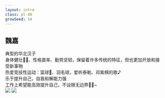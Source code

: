 ```yaml
---
layout: intro
class: pl-40
growSeed: 14
---
```


## 魏嘉

<div class="leading-10 opacity-80 mr-60 mt-4">
典型的华北汉子<br>
身体健壮💪🏻、性格直率、勤劳坚韧，保留着许多传统的特征，但也更加开放和接受新事物<br>
热爱竞技性运动：篮球🏀、羽毛球，爱听泰勒、邓紫棋的歌♪<br>
乐于提升自己，自我和解能力强<br>
工作上希望能高效提升自己，不设限无边界🏊🏻~<br>
</div>

<img src="/w-j.png" absolute top-45 right-24 w-50 />
<img src="/hi.png" absolute top-42 right-20 w-8 rotate-10 delay-300 />

<div flex="~ gap2">

</div>
